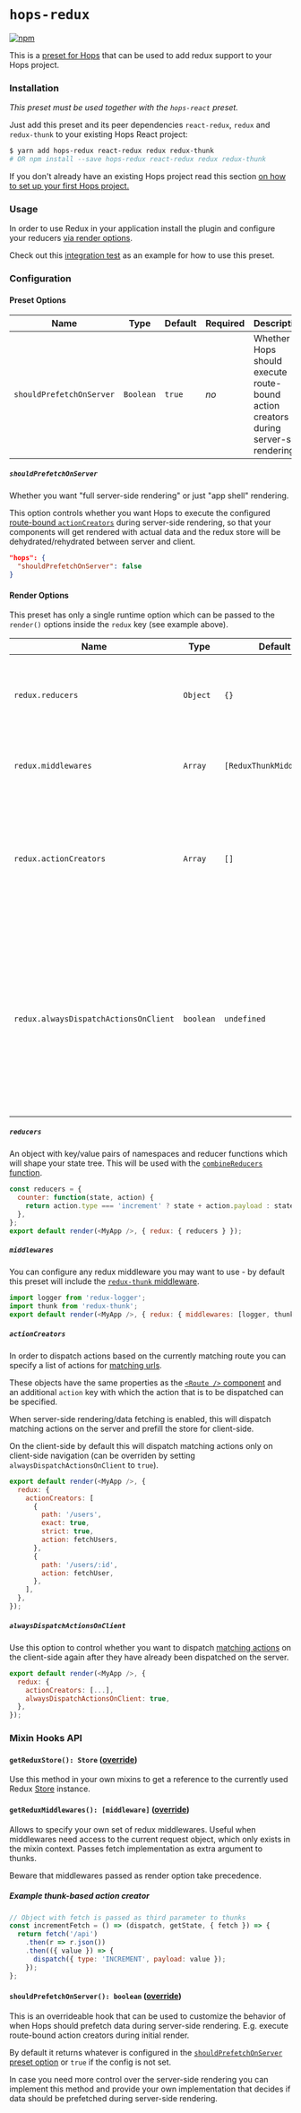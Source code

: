 # `hops-redux`

[![npm](https://img.shields.io/npm/v/hops-redux.svg)](https://www.npmjs.com/package/hops-redux)

[//]: # 'TODO: add general section about presets, how to install them, how to register them, how to configure them to main Hops readme'

This is a [preset for Hops](https://missing-link-explain-what-are-presets) that can be used to add redux support to your Hops project.

### Installation

_This preset must be used together with the `hops-react` preset._

Just add this preset and its peer dependencies `react-redux`, `redux` and `redux-thunk` to your existing Hops React project:

```bash
$ yarn add hops-redux react-redux redux redux-thunk
# OR npm install --save hops-redux react-redux redux redux-thunk
```

[//]: # 'TODO: add general section about setting up a basic hops project to main Hops readme'

If you don't already have an existing Hops project read this section [on how to set up your first Hops project.](https://missing-link-explain-quick-start)

### Usage

In order to use Redux in your application install the plugin and configure your reducers [via render options](#render-options).

Check out this [integration test](https://github.com/xing/hops/tree/next/packages/spec/integration/redux) as an example for how to use this preset.

### Configuration

#### Preset Options

| Name                     | Type      | Default | Required | Description                                                                          |
| ------------------------ | --------- | ------- | -------- | ------------------------------------------------------------------------------------ |
| `shouldPrefetchOnServer` | `Boolean` | `true`  | _no_     | Whether Hops should execute route-bound action creators during server-side rendering |

##### `shouldPrefetchOnServer`

Whether you want "full server-side rendering" or just "app shell" rendering.

This option controls whether you want Hops to execute the configured [route-bound `actionCreators`](#actioncreators) during server-side rendering, so that your components will get rendered with actual data and the redux store will be dehydrated/rehydrated between server and client.

```json
"hops": {
  "shouldPrefetchOnServer": false
}
```

#### Render Options

This preset has only a single runtime option which can be passed to the `render()` options inside the `redux` key (see example above).

| Name                                  | Type      | Default                  | Required | Description                                                                                                                                                         |
| ------------------------------------- | --------- | ------------------------ | -------- | ------------------------------------------------------------------------------------------------------------------------------------------------------------------- |
| `redux.reducers`                      | `Object`  | `{}`                     | _yes_    | An object [whose values](https://redux.js.org/api-reference/combinereducers#arguments) consists of all your reducer functions.                                      |
| `redux.middlewares`                   | `Array`   | `[ReduxThunkMiddleware]` | _no_     | An array of all [redux middleware](https://redux.js.org/api-reference/applymiddleware) you want to use.                                                             |
| `redux.actionCreators`                | `Array`   | `[]`                     | _no_     | An array of route-bound action creators to be dispatched when the current route matches.                                                                            |
| `redux.alwaysDispatchActionsOnClient` | `boolean` | `undefined`              | _no_     | When using server side rendering the route-matching actions will be dispatched on the server only - pass `true` to also dispatch these actions on the client again. |

##### `reducers`

An object with key/value pairs of namespaces and reducer functions which will shape your state tree. This will be used with the [`combineReducers` function](https://redux.js.org/api-reference/combinereducers#arguments).

```javascript
const reducers = {
  counter: function(state, action) {
    return action.type === 'increment' ? state + action.payload : state;
  },
};
export default render(<MyApp />, { redux: { reducers } });
```

##### `middlewares`

You can configure any redux middleware you may want to use - by default this preset will include the [`redux-thunk` middleware](https://github.com/reduxjs/redux-thunk).

```javascript
import logger from 'redux-logger';
import thunk from 'redux-thunk';
export default render(<MyApp />, { redux: { middlewares: [logger, thunk] } });
```

##### `actionCreators`

In order to dispatch actions based on the currently matching route you can specify a list of actions for [matching urls](https://github.com/ReactTraining/react-router/blob/master/packages/react-router/docs/api/matchPath.md).

These objects have the same properties as the [`<Route />` component](https://reacttraining.com/react-router/core/api/Route/path-string) and an additional `action` key with which the action that is to be dispatched can be specified.

When server-side rendering/data fetching is enabled, this will dispatch matching actions on the server and prefill the store for client-side.

On the client-side by default this will dispatch matching actions only on client-side navigation (can be overriden by setting `alwaysDispatchActionsOnClient` to `true`).

```javascript
export default render(<MyApp />, {
  redux: {
    actionCreators: [
      {
        path: '/users',
        exact: true,
        strict: true,
        action: fetchUsers,
      },
      {
        path: '/users/:id',
        action: fetchUser,
      },
    ],
  },
});
```

##### `alwaysDispatchActionsOnClient`

Use this option to control whether you want to dispatch [matching actions](#actioncreators) on the client-side again after they have already been dispatched on the server.

```javascript
export default render(<MyApp />, {
  redux: {
    actionCreators: [...],
    alwaysDispatchActionsOnClient: true,
  },
});
```

### Mixin Hooks API

#### `getReduxStore(): Store` ([override](https://github.com/untool/mixinable/blob/master/README.md#defineoverride))

Use this method in your own mixins to get a reference to the currently used Redux [Store](https://redux.js.org/api-reference/store) instance.

#### `getReduxMiddlewares(): [middleware]` ([override](https://github.com/untool/mixinable/blob/master/README.md#defineoverride))

Allows to specify your own set of redux middlewares. Useful when middlewares need access to the current request object, which only exists in the mixin context. Passes fetch implementation as extra argument to thunks.

Beware that middlewares passed as render option take precedence.

##### Example thunk-based action creator

```javascript
// Object with fetch is passed as third parameter to thunks
const incrementFetch = () => (dispatch, getState, { fetch }) => {
  return fetch('/api')
    .then(r => r.json())
    .then(({ value }) => {
      dispatch({ type: 'INCREMENT', payload: value });
    });
};
```

#### `shouldPrefetchOnServer(): boolean` ([override](https://github.com/untool/mixinable/blob/master/README.md#defineoverride))

This is an overrideable hook that can be used to customize the behavior of when Hops should prefetch data during server-side rendering. E.g. execute route-bound action creators during initial render.

By default it returns whatever is configured in the [`shouldPrefetchOnServer` preset option](#shouldprefetchonserver) or `true` if the config is not set.

In case you need more control over the server-side rendering you can implement this method and provide your own implementation that decides if data should be prefetched during server-side rendering.
